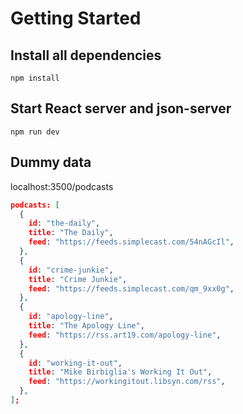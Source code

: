 # Getting Started

## Install all dependencies

`npm install`

## Start React server and json-server

`npm run dev`

## Dummy data

localhost:3500/podcasts

```json
podcasts: [
  {
    id: "the-daily",
    title: "The Daily",
    feed: "https://feeds.simplecast.com/54nAGcIl",
  },
  {
    id: "crime-junkie",
    title: "Crime Junkie",
    feed: "https://feeds.simplecast.com/qm_9xx0g",
  },
  {
    id: "apology-line",
    title: "The Apology Line",
    feed: "https://rss.art19.com/apology-line",
  },
  {
    id: "working-it-out",
    title: "Mike Birbiglia's Working It Out",
    feed: "https://workingitout.libsyn.com/rss",
  },
];
```
